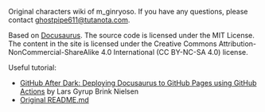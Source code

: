 Original characters wiki of m_ginryoso. If you have any questions, please contact ghostpipe611@tutanota.com.

Based on [Docusaurus](https://github.com/facebook/docusaurus). The source code is licensed under the MIT License. The content in the site is licensed under the Creative Commons Attribution-NonCommercial-ShareAlike 4.0 International (CC BY-NC-SA 4.0) license.

Useful tutorial:
- [GitHub After Dark: Deploying Docusaurus to GitHub Pages using GitHub Actions](https://jayrobwilliams.com/posts/2020/06/academic-website/) by Lars Gyrup Brink Nielsen
- [Original README.md](https://stackblitz.com/github/facebook/docusaurus/tree/starter?file=README.md)
